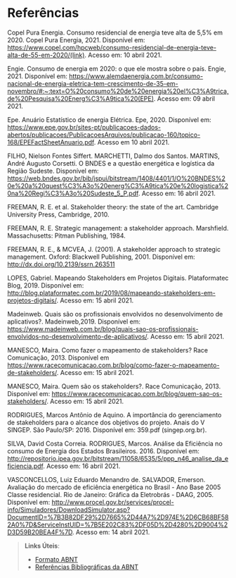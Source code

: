 # Referências

Copel Pura Energia. Consumo residencial de energia teve alta de 5,5% em 2020. Copel Pura Energia, 2021. Disponível em: <https://www.copel.com/hpcweb/consumo-residencial-de-energia-teve-alta-de-55-em-2020/(link)>. Acesso em: 10 abril 2021.

Engie. Consumo de energia em 2020: o que ele mostra sobre o país. Engie, 2021. Disponível em: <https://www.alemdaenergia.com.br/consumo-nacional-de-energia-eletrica-tem-crescimento-de-35-em-novembro/#:~:text=O%20consumo%20de%20energia%20el%C3%A9trica,de%20Pesquisa%20Energ%C3%A9tica%20(EPE)>. Acesso em: 09 abril 2021.

Epe. Anuário Estatístico de energia Elétrica. Epe, 2020. Disponível em: <https://www.epe.gov.br/sites-pt/publicacoes-dados-abertos/publicacoes/PublicacoesArquivos/publicacao-160/topico-168/EPEFactSheetAnuario.pdf>. Acesso em 10 abril 2021.

FILHO, Nielson Fontes Siffert. MARCHETTI, Dalmo dos Santos. MARTINS, André Augusto Corsetti. O BNDES e a questão energética e logística da Região Sudeste. Disponível em: https://web.bndes.gov.br/bib/jspui/bitstream/1408/4401/1/O%20BNDES%20e%20a%20quest%C3%A3o%20energ%C3%A9tica%20e%20logistica%20na%20Regi%C3%A3o%20Sudeste_5_P.pdf. Acesso em: 16 abril 2021.

FREEMAN, R. E. et al. Stakeholder theory: the state of the art. Cambridge University Press, Cambridge, 2010.

FREEMAN, R. E. Strategic management: a stakeholder approach. Marshfield. Massachusetts: Pitman Publishing, 1984.

FREEMAN, R. E., & MCVEA, J. (2001). A stakeholder approach to strategic management. Oxford: Blackwell Publishing, 2001. Disponível em: http://dx.doi.org/10.2139/ssrn.263511 

LOPES, Gabriel. Mapeando Stakeholders em Projetos Digitais. Plataformatec Blog, 2019. Disponível em: http://blog.plataformatec.com.br/2019/08/mapeando-stakeholders-em-projetos-digitais/. Acesso em: 15 abril 2021.

Madeinweb. Quais são os profissionais envolvidos no desenvolvimento de aplicativos?. Madeinweb,2019. Disponível em: https://www.madeinweb.com.br/blog/quais-sao-os-profissionais-envolvidos-no-desenvolvimento-de-aplicativos/. Acesso em: 15 abril 2021.

MANESCO, Maira. Como fazer o mapeamento de stakeholders? Race Comunicação, 2013. Disponível em https://www.racecomunicacao.com.br/blog/como-fazer-o-mapeamento-de-stakeholders/. Acesso em: 15 abril 2021.

MANESCO, Maira. Quem são os stakeholders?. Race Comunicação, 2013. Disponível em: https://www.racecomunicacao.com.br/blog/quem-sao-os-stakeholders/. Acesso em: 15 abril 2021.

RODRIGUES, Marcos Antônio de Aquino. A importância do gerenciamento de stakeholders para o alcance dos objetivos do projeto. Anais do V SINGEP. São Paulo/SP: 2016. Disponível em: 359.pdf (singep.org.br).

SILVA, David Costa Correia. RODRIGUES, Marcos. Análise da Eficiência no consumo de Energia dos Estados Brasileiros. 2016. Disponível em: http://repositorio.ipea.gov.br/bitstream/11058/6535/5/ppp_n46_analise_da_eficiencia.pdf. Acesso em: 16 abril 2021.

VASCONCELLOS, Luiz Eduardo Menandro de. SALVADOR, Emerson. Avaliação do mercado de eficiência energética no Brasil - Ano Base 2005 Classe residencial. Rio de Janeiro: Gráfica da Eletrobrás - DAAG, 2005. Disponível em: <http://www.procel.gov.br/services/procel-info/Simuladores/DownloadSimulator.asp?DocumentID=%7B3B82DF29%2D7665%2D44A7%2D974E%2D6CB68BF582A0%7D&ServiceInstUID=%7B5E202C83%2DF05D%2D4280%2D9004%2D3D59B20BEA4F%7D>. Acesso em: 14 abril 2021.


> **Links Úteis**:
> - [Formato ABNT](https://www.normastecnicas.com/abnt/trabalhos-academicos/referencias/)
> - [Referências Bibliográficas da ABNT](https://comunidade.rockcontent.com/referencia-bibliografica-abnt/)
